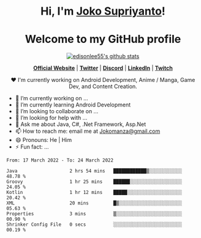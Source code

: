 <h1 align="center">Hi, I'm <a href="https://www.google.com">Joko Supriyanto</a>!</h1>
<h1 align="center">Welcome to my GitHub profile</h1>

<p align="center">
  <a href="https://github.com/jokomanza"><img src="https://github-readme-stats.vercel.app/api?username=jokomanza&hide_border=true&show_icons=true" alt="edisonlee55's github stats"></a>
</p>

<p align="center">
  <strong><a href="https://www.google.com">Official Website</a></strong> |
  <strong><a href="https://twitter.com/jokomanza">Twitter</a></strong> |
  <strong><a href="https://discord.gg/nYXzaUS">Discord</a></strong> |
  <strong><a href="https://www.linkedin.com/in/jokomanza">LinkedIn</a></strong> |
  <strong><a href="https://www.twitch.tv/jokomanza">Twitch</a></strong>
</p>

<p align="center">❤ I'm currently working on Android Development, Anime / Manga, Game Dev, and Content Creation.</p>

- 🔭 I’m currently working on ...
- 🌱 I’m currently learning Android Development
- 👯 I’m looking to collaborate on ...
- 🤔 I’m looking for help with ...
- 💬 Ask me about Java, C#, .Net Framework, Asp.Net
- 📫 How to reach me: email me at Jokomanza@gmail.com
- 😄 Pronouns: He | Him
- ⚡ Fun fact: ...

<!--START_SECTION:waka-->

```text
From: 17 March 2022 - To: 24 March 2022

Java                   2 hrs 54 mins   ████████████▒░░░░░░░░░░░░   48.78 %
Groovy                 1 hr 25 mins    ██████░░░░░░░░░░░░░░░░░░░   24.05 %
Kotlin                 1 hr 12 mins    █████░░░░░░░░░░░░░░░░░░░░   20.42 %
XML                    20 mins         █▒░░░░░░░░░░░░░░░░░░░░░░░   05.63 %
Properties             3 mins          ▒░░░░░░░░░░░░░░░░░░░░░░░░   00.90 %
Shrinker Config File   0 secs          ░░░░░░░░░░░░░░░░░░░░░░░░░   00.19 %
```

<!--END_SECTION:waka-->
